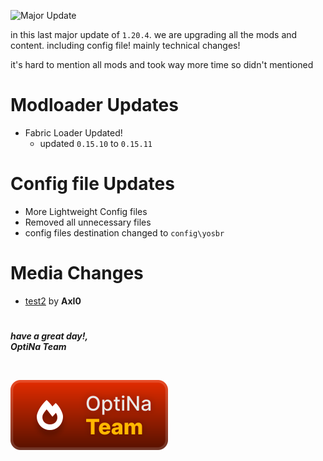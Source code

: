 ![Major Update](https://github.com/OptiNa-Team/OptiNa-Reborn/blob/main/update_banners/major_update.png?raw=true)

in this last major update of `1.20.4`. we are upgrading all the mods and content. including config file! mainly technical changes!

it's hard to mention all mods and took way more time so didn't mentioned

# Modloader Updates
- Fabric Loader Updated!
    - updated `0.15.10` to `0.15.11`

# Config file Updates
- More Lightweight Config files
- Removed all unnecessary files
- config files destination changed to `config\yosbr`

# Media Changes
- [test2](https://github.com/OptiNa-Team/OptiNa-Reborn/blob/main/media/fps_test/test2.png?raw=true) by **AxI0**


 #

***have a great day!,*** <br>
***OptiNa Team***

<br>

![OptiNa Team](https://raw.githubusercontent.com/NotAGanesh/OptiNa-Team/c834c07242f36d99bc07b4e6b1219cd71d7470e0/badges/cozy.svg)
